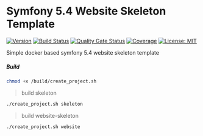 # Symfony 5.4 Website Skeleton Template

[![Version](https://img.shields.io/badge/Version-0.0.1-blue)](https://github.com/hulkthedev/cryptotracker)
[![Build Status](https://travis-ci.org/hulkthedev/cryptotracker.svg?branch=develop)](https://travis-ci.org/hulkthedev/cryptotracker)
[![Quality Gate Status](https://sonarcloud.io/api/project_badges/measure?project=hulkthedev_cryptotracker&metric=alert_status)](https://sonarcloud.io/dashboard?id=hulkthedev_cryptotracker)
[![Coverage](https://sonarcloud.io/api/project_badges/measure?project=hulkthedev_cryptotracker&metric=coverage)](https://sonarcloud.io/dashboard?id=hulkthedev_cryptotracker)
[![License: MIT](https://img.shields.io/badge/License-MIT-green.svg)](https://opensource.org/licenses/MIT)

Simple docker based symfony 5.4 website skeleton template

##### Build

```bash
chmod +x /build/create_project.sh
```

> build skeleton
```bash
./create_project.sh skeleton
```

> build website-skeleton
```bash
./create_project.sh website
```

